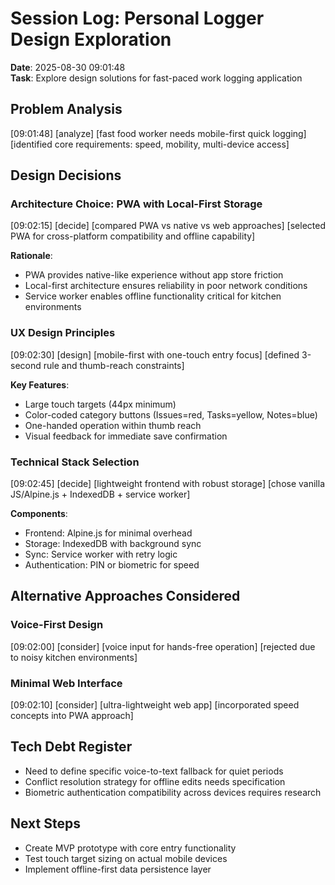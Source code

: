 # Session Log: Personal Logger Design Exploration
**Date**: 2025-08-30 09:01:48  
**Task**: Explore design solutions for fast-paced work logging application

## Problem Analysis
[09:01:48] [analyze] [fast food worker needs mobile-first quick logging] [identified core requirements: speed, mobility, multi-device access]

## Design Decisions

### Architecture Choice: PWA with Local-First Storage
[09:02:15] [decide] [compared PWA vs native vs web approaches] [selected PWA for cross-platform compatibility and offline capability]

**Rationale**: 
- PWA provides native-like experience without app store friction
- Local-first architecture ensures reliability in poor network conditions
- Service worker enables offline functionality critical for kitchen environments

### UX Design Principles
[09:02:30] [design] [mobile-first with one-touch entry focus] [defined 3-second rule and thumb-reach constraints]

**Key Features**:
- Large touch targets (44px minimum)
- Color-coded category buttons (Issues=red, Tasks=yellow, Notes=blue)
- One-handed operation within thumb reach
- Visual feedback for immediate save confirmation

### Technical Stack Selection
[09:02:45] [decide] [lightweight frontend with robust storage] [chose vanilla JS/Alpine.js + IndexedDB + service worker]

**Components**:
- Frontend: Alpine.js for minimal overhead
- Storage: IndexedDB with background sync
- Sync: Service worker with retry logic
- Authentication: PIN or biometric for speed

## Alternative Approaches Considered

### Voice-First Design
[09:02:00] [consider] [voice input for hands-free operation] [rejected due to noisy kitchen environments]

### Minimal Web Interface
[09:02:10] [consider] [ultra-lightweight web app] [incorporated speed concepts into PWA approach]

## Tech Debt Register
- Need to define specific voice-to-text fallback for quiet periods
- Conflict resolution strategy for offline edits needs specification
- Biometric authentication compatibility across devices requires research

## Next Steps
- Create MVP prototype with core entry functionality
- Test touch target sizing on actual mobile devices
- Implement offline-first data persistence layer
